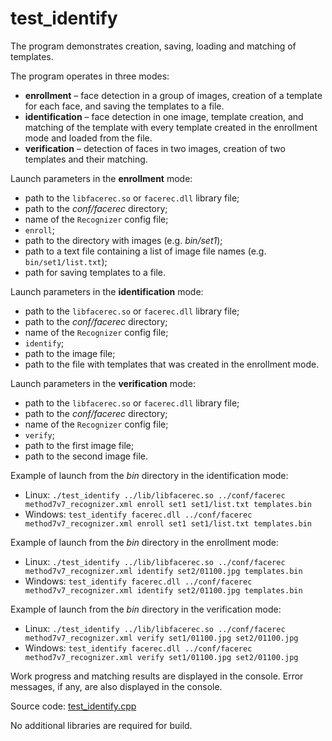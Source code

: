 # test_identify

The program demonstrates creation, saving, loading and matching of templates.

The program operates in three modes:

* **enrollment** – face detection in a group of images, creation of a template for each face, and saving the templates to a file.
* **identification** – face detection in one image, template creation, and matching of the template with every template created in the enrollment mode and loaded from the file.
* **verification** – detection of faces in two images, creation of two templates and their matching.

Launch parameters in the **enrollment** mode:

* path to the `libfacerec.so` or `facerec.dll` library file;
* path to the *conf/facerec* directory;
* name of the `Recognizer` config file;
* `enroll`;
* path to the directory with images (e.g. *bin/set1*);
* path to a text file containing a list of image file names (e.g. `bin/set1/list.txt`);
* path for saving templates to a file.

Launch parameters in the **identification** mode:

* path to the `libfacerec.so` or `facerec.dll` library file;
* path to the *conf/facerec* directory;
* name of the `Recognizer` config file;
* `identify`;
* path to the image file;
* path to the file with templates that was created in the enrollment mode.

Launch parameters in the **verification** mode:

* path to the `libfacerec.so` or `facerec.dll` library file;
* path to the *conf/facerec* directory;
* name of the `Recognizer` config file;
* `verify`;
* path to the first image file;
* path to the second image file.

Example of launch from the *bin* directory in the identification mode:

* Linux: `./test_identify ../lib/libfacerec.so ../conf/facerec method7v7_recognizer.xml enroll set1 set1/list.txt templates.bin`
* Windows: `test_identify facerec.dll ../conf/facerec method7v7_recognizer.xml enroll set1 set1/list.txt templates.bin`

Example of launch from the *bin* directory in the enrollment mode:

* Linux: `./test_identify ../lib/libfacerec.so ../conf/facerec method7v7_recognizer.xml identify set2/01100.jpg templates.bin`
* Windows: `test_identify facerec.dll ../conf/facerec method7v7_recognizer.xml identify set2/01100.jpg templates.bin`

Example of launch from the *bin* directory in the verification mode:

* Linux: `./test_identify ../lib/libfacerec.so ../conf/facerec method7v7_recognizer.xml verify set1/01100.jpg set2/01100.jpg`
* Windows: `test_identify facerec.dll ../conf/facerec method7v7_recognizer.xml verify set1/01100.jpg set2/01100.jpg`

Work progress and matching results are displayed in the console. Error messages, if any, are also displayed in the console.  

Source code: [test_identify.cpp](../../../examples/cpp/test_identify/test_identify.cpp)

No additional libraries are required for build.

